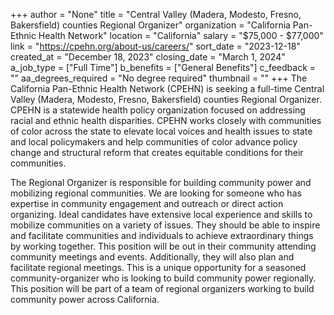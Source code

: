 +++
author = "None"
title = "Central Valley (Madera, Modesto, Fresno, Bakersfield) counties Regional Organizer"
organization = "California Pan-Ethnic Health Network"
location = "California"
salary = "$75,000 - $77,000"
link = "https://cpehn.org/about-us/careers/"
sort_date = "2023-12-18"
created_at = "December 18, 2023"
closing_date = "March 1, 2024"
a_job_type = ["Full Time"]
b_benefits = ["General Benefits"]
c_feedback = ""
aa_degrees_required = "No degree required"
thumbnail = ""
+++
The California Pan-Ethnic Health Network (CPEHN) is seeking a full-time Central Valley (Madera, Modesto, Fresno, Bakersfield) counties Regional Organizer. CPEHN is a statewide health policy organization focused on addressing racial and ethnic health disparities. CPEHN works closely with communities of color across the state to elevate local voices and health issues to state and local policymakers and help communities of color advance policy change and structural reform that creates equitable conditions for their communities.

The Regional Organizer is responsible for building community power and mobilizing regional communities. We are looking for someone who has expertise in community engagement and outreach or direct action organizing. Ideal candidates have extensive local experience and skills to mobilize communities on a variety of issues. They should be able to inspire and facilitate communities and individuals to achieve extraordinary things by working together. This position will be out in their community attending community meetings and events. Additionally, they will also plan and facilitate regional meetings. This is a unique opportunity for a seasoned community-organizer who is looking to build community power regionally. This position will be part of a team of regional organizers working to build community power across California. 